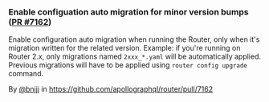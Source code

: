 ### Enable configuation auto migration for minor version bumps ([PR #7162](https://github.com/apollographql/router/pull/7162))

Enable configuration auto migration when running the Router, only when it's migration written for the related version.
Example: if you're running on Router 2.x, only migrations named `2xxx_*.yaml` will be automatically applied. Previous migrations will have to be applied using `router config upgrade` command. 

By [@bnjjj](https://github.com/bnjjj) in https://github.com/apollographql/router/pull/7162